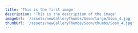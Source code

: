 ```yaml
---
title: 'This is the first image'
description: 'This is the description of the image'
imageUrl: '/assets/newGalleryThumbs/Soon/large/Soon_4.jpg'
thumbUrl: '/assets/newGalleryThumbs/Soon/thumbs/Soon_4.jpg'
---
```

